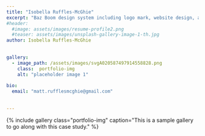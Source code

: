 ```yaml
---
title: "Isobella Ruffles-McGhie"
excerpt: "Baz Boom design system including logo mark, website design, and branding applications."
#header:
  #image: assets/images/resume-profile2.png
  #teaser: assets/images/unsplash-gallery-image-1-th.jpg
author: Isobella Ruffles-McGhie
 
 
gallery:
  - image_path: /assets/images/svgA020587497914558828.png
    class:  portfolio-img
    alt: "placeholder image 1"
 
bio:
  email: "matt.rufflesmcghie@gmail.com"
 
 
---
```

 
 
{% include gallery class="portfolio-img" caption="This is a sample gallery to go along with this case study." %}
 
 
 
 
 
